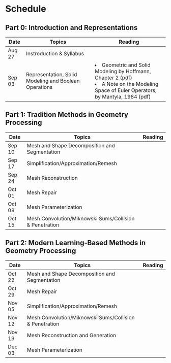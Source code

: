 # Schedule

## Part 0: Introduction and Representations
| Date | Topics | Reading  |
|-|-|-|
| Aug 27  | Instroduction & Syllabus  |  | 
| Sep 03  | Representation, Solid Modeling and Boolean Operations | <li> Geometric and Solid Modeling by Hoffmann, Chapter 2 (pdf) <br> <li> A Note on the Modeling Space of Euler Operators, by Mantyla, 1984 (pdf) |
  
## Part 1: Tradition Methods in Geometry Processing

| Date | Topics | Reading  |
|-|-|-|
| Sep 10 | Mesh and Shape Decomposition and Segmentation |  |
| Sep 17 | Simplification/Approximation/Remesh |  |
| Sep 24 | Mesh Reconstruction |  |
| Oct 01 | Mesh Repair |  |
| Oct 08 | Mesh Parameterization |  |
| Oct 15 | Mesh Convolution/Miknowski Sums/Collision & Penetration |  |

## Part 2: Modern Learning-Based Methods in Geometry Processing

| Date | Topics | Reading  |
|-|-|-|
| Oct 22  | Mesh and Shape Decomposition and Segmentation |  | 
| Oct 29  | Mesh Repair |  |
| Nov 05 |  Simplification/Approximation/Remesh |  |
| Nov 12 | Mesh Convolution/Miknowski Sums/Collision & Penetration |  |
| Nov 19 | Mesh Reconstruction and Generation |  |
| Dec 03 | Mesh Parameterization |  |
